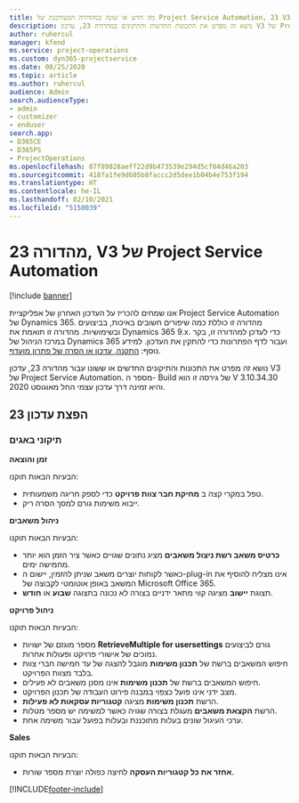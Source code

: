 ```yaml
---
title: מה חדש או שונה במהדורה המעודכנת של Project Service Automation, 23 V3
description: נושא זה מפרט את התכונות החדשות והתיקונים במהדורה 23, עדכון V3 של Project Service Automation.
author: ruhercul
manager: kfend
ms.service: project-operations
ms.custom: dyn365-projectservice
ms.date: 08/25/2020
ms.topic: article
ms.author: ruhercul
audience: Admin
search.audienceType:
- admin
- customizer
- enduser
search.app:
- D365CE
- D365PS
- ProjectOperations
ms.openlocfilehash: 87f89828aeff22d9b473539e294d5cf04d46a203
ms.sourcegitcommit: 418fa1fe9d605b8faccc2d5dee1b04b4e753f194
ms.translationtype: HT
ms.contentlocale: he-IL
ms.lasthandoff: 02/10/2021
ms.locfileid: "5150039"
---
```

# <a name="project-service-automation-update-release-23-v3"></a>מהדורה 23, V3 של Project Service Automation

[!include [banner](../includes/psa-now-project-operations.md)]

אנו שמחים להכריז על העדכון האחרון של אפליקציית Project Service Automation של Dynamics 365. מהדורה זו כוללת כמה שיפורים חשובים באיכות, בביצועים ובשימושיות. מהדורה זו תואמת את Dynamics 365 9.x. כדי לעדכן למהדורה זו, בקר במרכז הניהול של Dynamics 365 ועבור לדף הפתרונות כדי להתקין את העדכון. למידע נוסף: [התקנה, עדכון או הסרה של פתרון מועדף](https://docs.microsoft.com/power-platform/admin/install-remove-preferred-solution).

נושא זה מפרט את התכונות והתיקונים החדשים או ששונו עבור מהדורה 23, עדכון V3 של Project Service Automation. מספר ה- Build של גירסה זו הוא V 3.10.34.30 והיא זמינה דרך עדכון עצמי החל מאוגוסט 2020.

## <a name="update-release-23"></a>הפצת עדכון 23

### <a name="bug-fixes"></a>תיקוני באגים

**זמן והוצאה**

הבעיות הבאות תוקנו:
- טפל במקרי קצה ב **מחיקת חבר צוות פרויקט** כדי לספק חריגה משמעותית.
- ייבוא משימות גורם למסך הסרה ריק.

**ניהול משאבים**

הבעיות הבאות תוקנו:

- **כרטיס משאב רשת ניצול משאבים** מציג נתונים שגויים כאשר ציר הזמן הוא יותר מחמישה ימים.
- כאשר לקוחות יוצרים משאב שניתן להזמין, יישום ה-plug-in אינו מצליח להוסיף את המשאב באופן אוטומטי לקבוצה של Microsoft Office 365.
- תצוגת **יישוב‬** מציגה קווי מתאר ידניים בצורה לא נכונה בתצוגה **שבוע** או **חודש**.

**ניהול פרויקט**

הבעיות הבאות תוקנו:

- מספר מוגזם של ישויות **RetrieveMultiple for usersettings** גורם לביצועים נמוכים של אישורי פרויקט ופעולות אחרות.
- חיפוש המשאבים ברשת של **תכנון משימות** מוגבל להצגה של עד חמישה חברי צוות בלבד מצוות הפרויקט. 
- חיפוש המשאבים ברשת של **תכנון משימות** אינו מסנן משאבים לא פעילים.
- מצב ידני אינו פועל כצפוי במבנה פירוט העבודה של תכנון הפרויקט.
- הרשת **תכנון משימות** מציגה **קטגוריות עסקאות לא פעילות**.
- הרשת **הקצאת משאבים** מעגלת בצורה שגויה כאשר למשימה יש מספר מטלות.
- ערכי העיגול שונים בעלות מתוכננת ובעלות בפועל עבור משימה אחת.

**Sales**

הבעיות הבאות תוקנו:

- **אחזר את כל קטגוריות העסקה** לחיצה כפולה יוצרת מספר שורות.


[!INCLUDE[footer-include](../includes/footer-banner.md)]